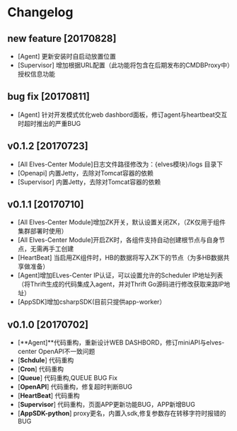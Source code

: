 # Changelog

## new feature \[20170828\]

* \[Agent\] 更新安装时自启动放置位置
* \[Supervisor\] 增加根据URL配置（此功能将包含在后期发布的CMDBProxy中）授权信息功能

## bug fix \[20170811\]

* \[Agent\] 针对开发模式优化web dashbord面板，修订agent与heartbeat交互时超时推出的严重BUG

## v0.1.2 \[20170723\]

* \[All Elves-Center Module\]日志文件路径修改为：{elves模块}/logs 目录下
* \[Openapi\] 内置Jetty，去除对Tomcat容器的依赖
* \[Supervisor\] 内置Jetty，去除对Tomcat容器的依赖

## v0.1.1 \[20170710\]

* \[All Elves-Center Module\]增加ZK开关，默认设置关闭ZK，（ZK仅用于组件集群部署时使用）
* \[All Elves-Center Module\]开启ZK时，各组件支持自动创建根节点与自身节点，无需再手工创建
* \[HeartBeat\] 当启用ZK组件时，HB的数据将写入ZK下的节点（为多HB数据共享做准备）
* \[Agent\]增加ELves-Center IP认证，可以设置允许的Scheduler IP地址列表（将Thrift生成的代码集成入agent，并对Thrift Go源码进行修改获取来路IP地址）
* \[AppSDK\]增加csharpSDK\(目前只提供app-worker）

## v0.1.0 \[20170702\]

* \[**Agent\]**代码重构，重新设计WEB DASHBORD，修订miniAPI与elves-center OpenAPI不一致问题
* \[**Schdule**\] 代码重构
* \[**Cron**\] 代码重构
* \[**Queue**\] 代码重构,QUEUE BUG Fix
* \[**OpenAPI**\] 代码重构，修复超时判断BUG
* \[**HeartBeat**\] 代码重构
* \[**Supervisor**\] 代码重构，页面APP更新功能BUG，APP新增BUG
* \[**AppSDK-python**\] proxy更名，内置入sdk,修复参数存在转移字符时报错的BUG




